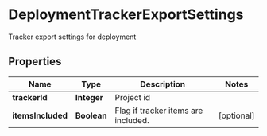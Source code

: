 

# DeploymentTrackerExportSettings

Tracker export settings for deployment
## Properties

Name | Type | Description | Notes
------------ | ------------- | ------------- | -------------
**trackerId** | **Integer** | Project id | 
**itemsIncluded** | **Boolean** | Flag if tracker items are included. |  [optional]



